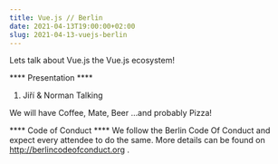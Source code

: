 ```yaml
---
title: Vue.js // Berlin
date: 2021-04-13T19:00:00+02:00
slug: 2021-04-13-vuejs-berlin
---
```


Lets talk about Vue.js the Vue.js ecosystem!

**** Presentation ****

1) Jiří & Norman Talking

We will have Coffee, Mate, Beer …and probably Pizza!

**** Code of Conduct ****
We follow the Berlin Code Of Conduct and expect every attendee to do the same. More details can be found on http://berlincodeofconduct.org .
